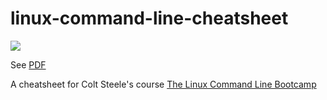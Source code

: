 # linux-command-line-cheatsheet

![](https://raw.githubusercontent.com/qiushiyan/images/2858dfe993ab5de5343669e1c90d2118cf00ec20/linux-cheatsheet/cheatsheet.png?token=GHSAT0AAAAAABOG7MAHDO2QPZQHMQKRBVSQYYFZK6Q)

See [PDF](https://github.com/qiushiyan/linux-command-line-cheatsheet/blob/main/Linux_Command_Line_Cheat_Sheet.pdf)

A cheatsheet for Colt Steele's course [The Linux Command Line Bootcamp](https://www.udemy.com/course/the-linux-command-line-bootcamp/)

